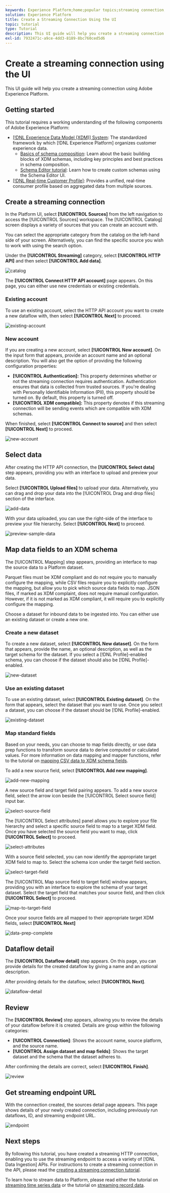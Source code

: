 ```yaml
---
keywords: Experience Platform;home;popular topics;streaming connection;create streaming connection;ui guide;tutorial;create a streaming connection;streaming ingestion;ingestion;
solution: Experience Platform
title: Create a Streaming Connection Using the UI
topic: tutorial
type: Tutorial
description: This UI guide will help you create a streaming connection using Adobe Experience Platform.
exl-id: 7932471c-a9ce-4dd3-8189-8bc760ced5d6
---
```


# Create a streaming connection using the UI

This UI guide will help you create a streaming connection using Adobe Experience Platform.

## Getting started

This tutorial requires a working understanding of the following components of Adobe Experience Platform:

- [[!DNL Experience Data Model (XDM)] System](../../../../../xdm/home.md): The standardized framework by which [!DNL Experience Platform] organizes customer experience data.
  - [Basics of schema composition](../../../../../xdm/schema/composition.md): Learn about the basic building blocks of XDM schemas, including key principles and best practices in schema composition.
  - [Schema Editor tutorial](../../../../../xdm/tutorials/create-schema-ui.md): Learn how to create custom schemas using the Schema Editor UI.
- [[!DNL Real-time Customer Profile]](../../../../../profile/home.md): Provides a unified, real-time consumer profile based on aggregated data from multiple sources.

## Create a streaming connection

In the Platform UI, select **[!UICONTROL Sources]** from the left navigation to access the [!UICONTROL Sources] workspace. The [!UICONTROL Catalog] screen displays a variety of sources that you can create an account with.

You can select the appropriate category from the catalog on the left-hand side of your screen. Alternatively, you can find the specific source you wish to work with using the search option.

Under the **[!UICONTROL Streaming]** category, select **[!UICONTROL HTTP API]** and then select **[!UICONTROL Add data]**.

![catalog](../../../../images/tutorials/create/http/catalog.png)

The **[!UICONTROL Connect HTTP API account]** page appears. On this page, you can either use new credentials or existing credentials.

### Existing account

To use an existing account, select the HTTP API account you want to create a new dataflow with, then select **[!UICONTROL Next]** to proceed.

![existing-account](../../../../images/tutorials/create/http/existing.png)

### New account

If you are creating a new account, select **[!UICONTROL New account]**. On the input form that appears, provide an account name and an optional description. You will also get the option of providing the following configuration properties:

- **[!UICONTROL Authentication]:** This property determines whether or not the streaming connection requires authentication. Authentication ensures that data is collected from trusted sources. If you're dealing with Personally Identifiable Information (PII), this property should be turned on. By default, this property is turned off.
- **[!UICONTROL XDM compatible]:** This property denotes if this streaming connection will be sending events which are compatible with XDM schemas.

When finished, select **[!UICONTROL Connect to source]** and then select **[!UICONTROL Next]** to proceed.

![new-account](../../../../images/tutorials/create/http/new.png)

## Select data

After creating the HTTP API connection, the **[!UICONTROL Select data]** step appears, providing you with an interface to upload and preview your data.

Select **[!UICONTROL Upload files]** to upload your data. Alternatively, you can drag and drop your data into the [!UICONTROL Drag and drop files] section of the interface.

![add-data](../../../../images/tutorials/create/http/add-data.png)

With your data uploaded, you can use the right-side of the interface to preview your file hierarchy. Select **[!UICONTROL Next]** to proceed.

![preview-sample-data](../../../../images/tutorials/create/http/preview-sample-data.png)

## Map data fields to an XDM schema

The [!UICONTROL Mapping] step appears, providing an interface to map the source data to a Platform dataset.

Parquet files must be XDM compliant and do not require you to manually configure the mapping, while CSV files require you to explicitly configure the mapping, but allow you to pick which source data fields to map. JSON files, if marked as XDM complaint, does not require manual configuration. However, if it is not marked as XDM compliant, it will require you to explicitly configure the mapping.

Choose a dataset for inbound data to be ingested into. You can either use an existing dataset or create a new one.

### Create a new dataset

To create a new dataset, select **[!UICONTROL New dataset]**. On the form that appears, provide the name, an optional description, as well as the target schema for the dataset. If you select a [!DNL Profile]-enabled schema, you can choose if the dataset should also be [!DNL Profile]-enabled.

![new-dataset](../../../../images/tutorials/create/http/new-dataset.png)

### Use an existing dataset

To use an existing dataset, select **[!UICONTROL Existing dataset]**. On the form that appears, select the dataset that you want to use. Once you select a dataset, you can choose if the dataset should be [!DNL Profile]-enabled.

![existing-dataset](../../../../images/tutorials/create/http/existing-dataset.png)

### Map standard fields

Based on your needs, you can choose to map fields directly, or use data prep functions to transform source data to derive computed or calculated values. For more information on data mapping and mapper functions, refer to the tutorial on [mapping CSV data to XDM schema fields](../../../../../ingestion/tutorials/map-a-csv-file.md).

To add a new source field, select **[!UICONTROL Add new mapping]**.

![add-new-mapping](../../../../images/tutorials/create/http/add-new-mapping.png)

A new source field and target field pairing appears. To add a new source field, select the arrow icon beside the [!UICONTROL Select source field] input bar.

![select-source-field](../../../../images/tutorials/create/http/select-source-field.png)

The [!UICONTROL Select attributes] panel allows you to explore your file hierarchy and select a specific source field to map to a target XDM field. Once you have selected the source field you want to map, click **[!UICONTROL Select]** to proceed.

![select-attributes](../../../../images/tutorials/create/http/select-attributes.png)

With a source field selected, you can now identify the appropriate target XDM field to map to. Select the schema icon under the target field section.

![select-target-field](../../../../images/tutorials/create/http/select-target-field.png)

The [!UICONTROL Map source field to target field] window appears, providing you with an interface to explore the schema of your target dataset. Select the target field that matches your source field, and then click **[!UICONTROL Select]** to proceed.

![map-to-target-field](../../../../images/tutorials/create/http/map-to-target-field.png)

Once your source fields are all mapped to their appropriate target XDM fields, select **[!UICONTROL Next]**

![data-prep-complete](../../../../images/tutorials/create/http/data-prep-complete.png)

## Dataflow detail

The **[!UICONTROL Dataflow detail]** step appears. On this page, you can provide details for the created dataflow by giving a name and an optional description.

After providing details for the dataflow, select **[!UICONTROL Next]**.

![dataflow-detail](../../../../images/tutorials/create/http/dataflow-detail.png)

## Review

The **[!UICONTROL Review]** step appears, allowing you to review the details of your dataflow before it is created. Details are group within the following categories:

- **[!UICONTROL Connection]**: Shows the account name, source platform, and the source name.
- **[!UICONTROL Assign dataset and map fields]**: Shows the target dataset and the schema that the dataset adheres to.

After confirming the details are correct, select **[!UICONTROL Finish]**.

![review](../../../../images/tutorials/create/http/review.png)

## Get streaming endpoint URL

With the connection created, the sources detail page appears. This page shows details of your newly created connection, including previously run dataflows, ID, and streaming endpoint URL.

![endpoint](../../../../images/tutorials/create/http/endpoint.png)

## Next steps

By following this tutorial, you have created a streaming HTTP connection, enabling you to use the streaming endpoint to access a variety of [!DNL Data Ingestion] APIs. For instructions to create a streaming connection in the API, please read the [creating a streaming connection tutorial](../../../api/create/streaming/http.md).

To learn how to stream data to Platform, please read either the tutorial on [streaming time series data](../../../../../ingestion/tutorials/streaming-time-series-data.md) or the tutorial on [streaming record data](../../../../../ingestion/tutorials/streaming-record-data.md).
